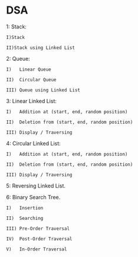 # DSA
1: Stack:

    I)Stack
    
    II)Stack using Linked List

2: Queue:

    I)   Linear Queue
    
    II)  Circular Queue
    
    III) Queue using Linked List
3: Linear Linked List:

    I)   Addition at (start, end, random position)
    
    II)  Deletion from (start, end, random position)
    
    III) Display / Traversing

4: Circular Linked List:

    I)   Addition at (start, end, random position)
    
    II)  Deletion from (start, end, random position)
    
    III) Display / Traversing

5: Reversing Linked List.

6: Binary Search Tree.

    I)   Insertion
    
    II)  Searching
    
    III) Pre-Order Traversal
    
    IV)  Post-Order Traversal
    
    V)   In-Order Traversal

